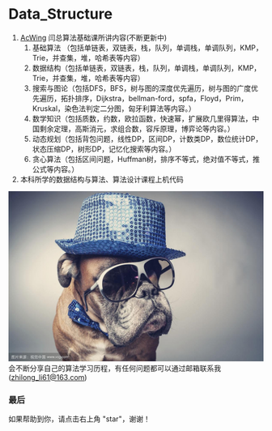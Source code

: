 # Data_Structure


1. [AcWing](https://www.acwing.com/) 闫总算法基础课所讲内容(不断更新中)
   1. 基础算法 （包括单链表，双链表，栈，队列，单调栈，单调队列，KMP，Trie，并查集，堆，哈希表等内容）
   2. 数据结构（包括单链表，双链表，栈，队列，单调栈，单调队列，KMP，Trie，并查集，堆，哈希表等内容）
   3. 搜索与图论（包括DFS，BFS，树与图的深度优先遍历，树与图的广度优先遍历，拓扑排序，Dijkstra，bellman-ford，spfa，Floyd，Prim，Kruskal，染色法判定二分图，匈牙利算法等内容。）
   4. 数学知识（包括质数，约数，欧拉函数，快速幂，扩展欧几里得算法，中国剩余定理，高斯消元，求组合数，容斥原理，博弈论等内容。）
   5. 动态规划（包括背包问题，线性DP，区间DP，计数类DP，数位统计DP，状态压缩DP，树形DP，记忆化搜索等内容。）
   6. 贪心算法（包括区间问题，Huffman树，排序不等式，绝对值不等式，推公式等内容。）
2. 本科所学的数据结构与算法、算法设计课程上机代码





![](2022-01-23-16-53-24.png)
会不断分享自己的算法学习历程，有任何问题都可以通过邮箱联系我(zhilong_li61@163.com)

### 最后  
如果帮助到你，请点击右上角 "star"，谢谢！


